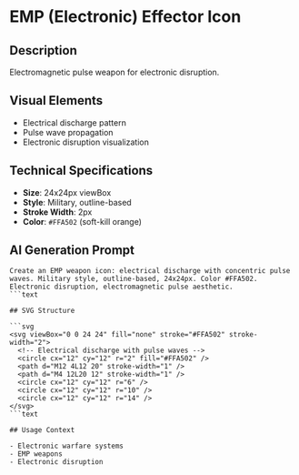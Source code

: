 # EMP (Electronic) Effector Icon

## Description

Electromagnetic pulse weapon for electronic disruption.

## Visual Elements

- Electrical discharge pattern
- Pulse wave propagation
- Electronic disruption visualization

## Technical Specifications

- **Size**: 24x24px viewBox
- **Style**: Military, outline-based
- **Stroke Width**: 2px
- **Color**: `#FFA502` (soft-kill orange)

## AI Generation Prompt

```text
Create an EMP weapon icon: electrical discharge with concentric pulse waves. Military style, outline-based, 24x24px. Color #FFA502. Electronic disruption, electromagnetic pulse aesthetic.
```text

## SVG Structure

```svg
<svg viewBox="0 0 24 24" fill="none" stroke="#FFA502" stroke-width="2">
  <!-- Electrical discharge with pulse waves -->
  <circle cx="12" cy="12" r="2" fill="#FFA502" />
  <path d="M12 4L12 20" stroke-width="1" />
  <path d="M4 12L20 12" stroke-width="1" />
  <circle cx="12" cy="12" r="6" />
  <circle cx="12" cy="12" r="10" />
  <circle cx="12" cy="12" r="14" />
</svg>
```text

## Usage Context

- Electronic warfare systems
- EMP weapons
- Electronic disruption
